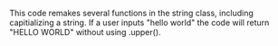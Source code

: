 This code remakes several functions in the string class, including capitializing a string. If a user inputs "hello world" the code will return "HELLO WORLD" without using .upper(). 
